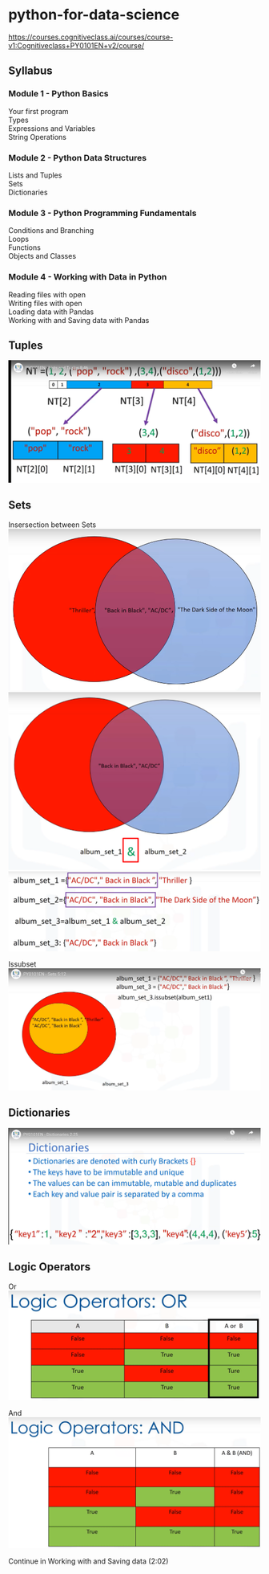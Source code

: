 # python-for-data-science
https://courses.cognitiveclass.ai/courses/course-v1:Cognitiveclass+PY0101EN+v2/course/  

## Syllabus  

### Module 1 - Python Basics  

Your first program  
Types  
Expressions and Variables  
String Operations  

### Module 2 - Python Data Structures  

Lists and Tuples  
Sets  
Dictionaries  

### Module 3 - Python Programming Fundamentals  

Conditions and Branching  
Loops  
Functions  
Objects and Classes  

### Module 4 - Working with Data in Python  

Reading files with open  
Writing files with open  
Loading data with Pandas  
Working with and Saving data with Pandas  

## Tuples
![](/img/TuplesTree.png)  

## Sets  
Insersection between Sets
![](/img/IntersectionSet1.png)  
![](/img/IntersectionSet2.png)  
![](/img/IntersectionSet3.png)  

Issubset
![](/img/issubset.png)


## Dictionaries
![](/img/dictionaries1.png)


## Logic Operators
Or
![](/img/OperatorOr.png)  

And
![](/img/OperatorAnd.png)  

Continue in Working with and Saving data (2:02)